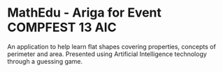 # MathEdu - Ariga for Event COMPFEST 13 AIC
An application to help learn flat shapes covering properties, concepts of perimeter and area. Presented using Artificial Intelligence technology through a guessing game.
